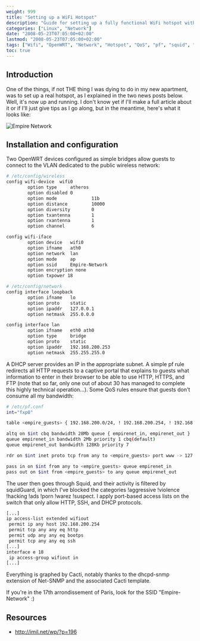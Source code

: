 ```yaml
---
weight: 999
title: "Setting up a WiFi Hotspot"
description: "Guide for setting up a fully functional WiFi hotspot with OpenWRT, captive portal, and QoS"
categories: ["Linux", "Network"]
date: "2008-05-23T07:05:00+02:00"
lastmod: "2008-05-23T07:05:00+02:00"
tags: ["Wifi", "OpenWRT", "Network", "Hotspot", "QoS", "pf", "squid", "Firewall", "DHCP"]
toc: true
---
```


## Introduction

One of the things, if not THE thing I was dying to do in my new apartment, was to set up a real hotspot, as I explained in the two news posts below. Well, it's now up and running. I don't know yet if I'll make a full article about it or if I'll just give tips as I go along, but in the meantime, here's what it looks like:

![Empire Network](/images/empirenet.avif)

## Installation and configuration

Two OpenWRT devices configured as simple bridges allow guests to connect to the VLAN dedicated to the public wireless network:

```bash
# /etc/config/wireless
config wifi-device  wifi0
        option type     atheros
        option disabled 0
        option mode             11b
        option distance         10000
        option diversity        0
        option txantenna        1
        option rxantenna        1
        option channel          6

config wifi-iface
        option device   wifi0
        option ifname   ath0
        option network  lan
        option mode     ap
        option ssid     Empire-Network
        option encryption none
        option txpower 18
```

```bash
# /etc/config/network
config interface loopback
        option ifname   lo
        option proto    static
        option ipaddr   127.0.0.1
        option netmask  255.0.0.0

config interface lan
        option ifname   eth0 ath0
        option type     bridge
        option proto    static
        option ipaddr   192.168.200.253
        option netmask  255.255.255.0
```

A DHCP server provides an IP in the appropriate subnet. A simple pf rule redirects all HTTP requests to a captive portal that explains to guests what information to enter in their browser to be able to use HTTP, HTTPS, and FTP (note that so far, only one out of about 30 has managed to complete this highly technical operation...). Some QoS rules ensure that guests don't consume all my bandwidth:

```bash
# /etc/pf.conf
int="fxp0"

table <empire_guests> { 192.168.200.0/24, ! 192.168.200.254, ! 192.168.200.253, ! 192.168.200.252 }

altq on $int cbq bandwidth 28Mb queue { empirenet_in, empirenet_out }
queue empirenet_in bandwidth 2Mb priority 1 cbq(default)
queue empirenet_out bandwidth 128Kb priority 7

rdr on $int inet proto tcp from any to <empire_guests> port www -> 127.0.0.1 port 80

pass in on $int from any to <empire_guests> queue empirenet_in
pass out on $int from <empire_guests> to any queue empirenet_out
```

The user then goes through Squid, and their activity is filtered by squidGuard, in which I've blocked the categories !aggressive !violence !hacking !ads !porn !warez !suspect.
I apply port-based access lists on the switch that only allow HTTP, SSH, and DHCP protocols.

```bash
[...]
ip access-list extended wifiout
 permit ip any host 192.168.200.254
 permit tcp any any eq http
 permit udp any any eq bootps
 permit tcp any any eq ssh
[...]
interface e 18
 ip access-group wifiout in
[...]
```

Everything is graphed by Cacti, notably thanks to the dhcpd-snmp extension of Net-SNMP and the associated Cacti template.

If you're in the 17th arrondissement of Paris, look for the SSID "Empire-Network" :)

## Resources
- http://imil.net/wp/?p=196
